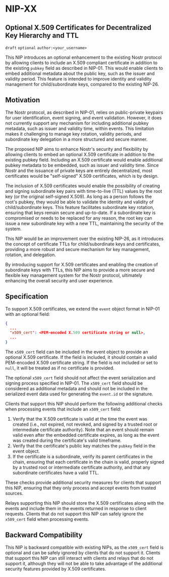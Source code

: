 NIP-XX
======

Optional X.509 Certificates for Decentralized Key Hierarchy and TTL
-------------------------------------------------------------------

`draft` `optional` `author:<your_username>`

This NIP introduces an optional enhancement to the existing Nostr protocol by allowing clients to include an X.509 compliant certificate in addition to the existing `pubkey` field as described in NIP-01. This would enable clients to embed additional metadata about the public key, such as the issuer and validity period. This feature is intended to improve identity and validity management for child/subordinate keys, compared to the existing NIP-26.

## Motivation

The Nostr protocol, as described in NIP-01, relies on public-private keypairs for user identification, event signing, and event validation. However, it does not currently support any mechanism for including additional pubkey metadata, such as issuer and validity time, within events. This limitation makes it challenging to manage key rotation, validity periods, and subordinate key delegation in a more structured and secure manner.

The proposed NIP aims to enhance Nostr's security and flexibility by allowing clients to embed an optional X.509 certificate in addition to the existing pubkey field. Including an X.509 certificate would enable additional pubkey metadata to be embedded, such as issuer and validity time. Since Nostr and the issuance of private keys are entirely decentralized, most certificates would be "self-signed" X.509 certificates, which is by design.

The inclusion of X.509 certificates would enable the possibility of creating and signing subordinate key pairs with time-to-live (TTL) values by the root key (or the original self-signed X.509). As long as a person follows the root's pubkey, they would be able to validate the identity and validity of child/subordinate keys. This feature facilitates subordinate key rotation, ensuring that keys remain secure and up-to-date. If a subordinate key is compromised or needs to be replaced for any reason, the root key can issue a new subordinate key with a new TTL, maintaining the security of the system.

This NIP would be an improvement over the existing NIP-26, as it introduces the concept of certificate TTLs for child/subordinate keys and certificates, providing a more robust and secure mechanism for key management, rotation, and delegation.

By introducing support for X.509 certificates and enabling the creation of subordinate keys with TTLs, this NIP aims to provide a more secure and flexible key management system for the Nostr protocol, ultimately enhancing the overall security and user experience.

## Specification

To support X.509 certificates, we extend the `event` object format in NIP-01 with an optional field:

```json
{
  ...
  "x509_cert": <PEM-encoded X.509 certificate string or null>,
  ...
}
```

The `x509_cert` field can be included in the event object to provide an optional X.509 certificate. If the field is included, it should contain a valid PEM-encoded X.509 certificate string. If the field is not included or set to `null`, it will be treated as if no certificate is provided.

The optional `x509_cert` field should not affect the event serialization and signing process specified in NIP-01. The `x509_cert` field should be considered as additional metadata and should not be included in the serialized event data used for generating the `event.id` or the signature.

Clients that support this NIP should perform the following additional checks when processing events that include an `x509_cert` field:

1. Verify that the X.509 certificate is valid at the time the event was created (i.e., not expired, not revoked, and signed by a trusted root or intermediate certificate authority). Note that an event should remain valid even after the embedded certificate expires, as long as the event was created during the certificate's valid timeframe.
2. Verify that the certificate's public key matches the `pubkey` field in the event object.
3. If the certificate is a subordinate, verify its parent certificates in the chain, ensuring that each certificate in the chain is valid, properly signed by a trusted root or intermediate certificate authority, and that any subordinate certificates have a valid TTL.

These checks provide additional security measures for clients that support this NIP, ensuring that they only process and accept events from trusted sources.

Relays supporting this NIP should store the X.509 certificates along with the events and include them in the events returned in response to client requests. Clients that do not support this NIP can safely ignore the `x509_cert` field when processing events.

## Backward Compatibility

This NIP is backward compatible with existing NIPs, as the `x509_cert` field is optional and can be safely ignored by clients that do not support it. Clients that support this NIP can still interact with clients and relays that do not support it, although they will not be able to take advantage of the additional security features provided by X.509 certificates.